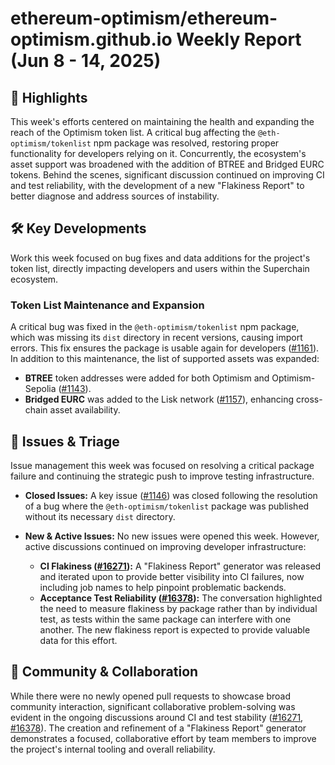 # ethereum-optimism/ethereum-optimism.github.io Weekly Report (Jun 8 - 14, 2025)

## 🚀 Highlights
This week's efforts centered on maintaining the health and expanding the reach of the Optimism token list. A critical bug affecting the `@eth-optimism/tokenlist` npm package was resolved, restoring proper functionality for developers relying on it. Concurrently, the ecosystem's asset support was broadened with the addition of BTREE and Bridged EURC tokens. Behind the scenes, significant discussion continued on improving CI and test reliability, with the development of a new "Flakiness Report" to better diagnose and address sources of instability.

## 🛠️ Key Developments
Work this week focused on bug fixes and data additions for the project's token list, directly impacting developers and users within the Superchain ecosystem.

### Token List Maintenance and Expansion
A critical bug was fixed in the `@eth-optimism/tokenlist` npm package, which was missing its `dist` directory in recent versions, causing import errors. This fix ensures the package is usable again for developers ([#1161](https://github.com/ethereum-optimism/ethereum-optimism.github.io/pull/1161)). In addition to this maintenance, the list of supported assets was expanded:
- **BTREE** token addresses were added for both Optimism and Optimism-Sepolia ([#1143](https://github.com/ethereum-optimism/ethereum-optimism.github.io/pull/1143)).
- **Bridged EURC** was added to the Lisk network ([#1157](https://github.com/ethereum-optimism/ethereum-optimism.github.io/pull/1157)), enhancing cross-chain asset availability.

## 🐛 Issues & Triage
Issue management this week was focused on resolving a critical package failure and continuing the strategic push to improve testing infrastructure.

- **Closed Issues:** A key issue ([#1146](https://github.com/ethereum-optimism/ethereum-optimism.github.io/issues/1146)) was closed following the resolution of a bug where the `@eth-optimism/tokenlist` package was published without its necessary `dist` directory.

- **New & Active Issues:** No new issues were opened this week. However, active discussions continued on improving developer infrastructure:
    - **CI Flakiness ([#16271](https://github.com/ethereum-optimism/ethereum-optimism.github.io/issues/16271)):** A "Flakiness Report" generator was released and iterated upon to provide better visibility into CI failures, now including job names to help pinpoint problematic backends.
    - **Acceptance Test Reliability ([#16378](https://github.com/ethereum-optimism/ethereum-optimism.github.io/issues/16378)):** The conversation highlighted the need to measure flakiness by package rather than by individual test, as tests within the same package can interfere with one another. The new flakiness report is expected to provide valuable data for this effort.

## 💬 Community & Collaboration
While there were no newly opened pull requests to showcase broad community interaction, significant collaborative problem-solving was evident in the ongoing discussions around CI and test stability ([#16271](https://github.com/ethereum-optimism/ethereum-optimism.github.io/issues/16271), [#16378](https://github.com/ethereum-optimism/ethereum-optimism.github.io/issues/16378)). The creation and refinement of a "Flakiness Report" generator demonstrates a focused, collaborative effort by team members to improve the project's internal tooling and overall reliability.